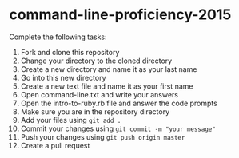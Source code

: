 # command-line-proficiency-2015
Complete the following tasks:

1. Fork and clone this repository
2. Change your directory to the cloned directory
2. Create a new directory and name it as your last name
3. Go into this new directory
4. Create a new text file and name it as your first name
5. Open command-line.txt and write your answers
6. Open the intro-to-ruby.rb file and answer the code prompts
7. Make sure you are in the repository directory
8. Add your files using `git add .`
9. Commit your changes using `git commit -m "your message"`
10. Push your changes using `git push origin master`
11. Create a pull request